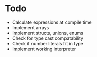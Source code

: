 # Todo

* Calculate expressions at compile time
* Implement arrays
* Implement structs, unions, enums
* Check for type cast compatability
* Check if number literals fit in type
* Implement working interpreter

